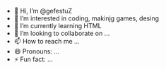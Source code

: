 - 👋 Hi, I’m @gefestuZ
- 👀 I’m interested in coding,  makinjg games, desing
- 🌱 I’m currently learning HTML
- 💞️ I’m looking to collaborate on ...
- 📫 How to reach me ...
- 😄 Pronouns: ...
- ⚡ Fun fact: ...

<!---
gefestuZ/gefestuZ is a ✨ special ✨ repository because its `README.md` (this file) appears on your GitHub profile.
You can click the Preview link to take a look at your changes.
--->
